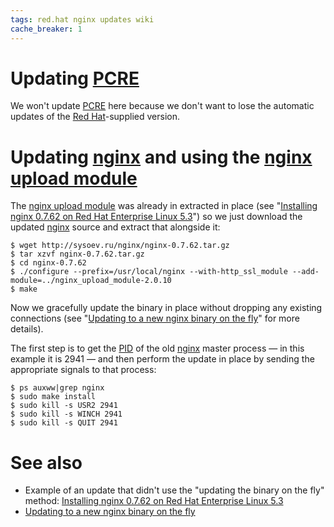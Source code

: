 ```yaml
---
tags: red.hat nginx updates wiki
cache_breaker: 1
---
```


# Updating [PCRE](/wiki/PCRE)

We won't update [PCRE](/wiki/PCRE) here because we don't want to lose the automatic updates of the [Red Hat](/wiki/Red_Hat)-supplied version.

# Updating [nginx](/wiki/nginx) and using the [nginx upload module](/wiki/nginx_upload_module)

The [nginx upload module](/wiki/nginx_upload_module) was already in extracted in place (see "[Installing nginx 0.7.62 on Red Hat Enterprise Linux 5.3](/wiki/Installing_nginx_0.7.62_on_Red_Hat_Enterprise_Linux_5.3)") so we just download the updated [nginx](/wiki/nginx) source and extract that alongside it:

```shell
$ wget http://sysoev.ru/nginx/nginx-0.7.62.tar.gz
$ tar xzvf nginx-0.7.62.tar.gz
$ cd nginx-0.7.62
$ ./configure --prefix=/usr/local/nginx --with-http_ssl_module --add-module=../nginx_upload_module-2.0.10
$ make
```

Now we gracefully update the binary in place without dropping any existing connections (see "[Updating to a new nginx binary on the fly](/wiki/Updating_to_a_new_nginx_binary_on_the_fly)" for more details).

The first step is to get the [PID](/wiki/PID) of the old [nginx](/wiki/nginx) master process — in this example it is 2941 — and then perform the update in place by sending the appropriate signals to that process:

```shell
$ ps auxww|grep nginx
$ sudo make install
$ sudo kill -s USR2 2941
$ sudo kill -s WINCH 2941
$ sudo kill -s QUIT 2941
```

# See also

-   Example of an update that didn't use the "updating the binary on the fly" method: [Installing nginx 0.7.62 on Red Hat Enterprise Linux 5.3](/wiki/Installing_nginx_0.7.62_on_Red_Hat_Enterprise_Linux_5.3)
-   [Updating to a new nginx binary on the fly](/wiki/Updating_to_a_new_nginx_binary_on_the_fly)
